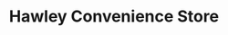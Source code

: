 ---
title: "Hawley Convenience Store"
url: /farnborough/hawley-convenience-store/
shop: convenience
---